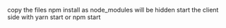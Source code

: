 copy the files
npm install as node_modules will be hidden
start the client side with yarn start or npm start
